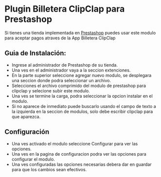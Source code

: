 ﻿Plugin Billetera ClipClap para Prestashop 
================

Si tienes una tienda implementada en [Prestashop](https://www.prestashop.com) puedes usar este modulo para aceptar pagos atraves de la App Billetera ClipClap

Guia de Instalación:
---

* Ingrese al administrador de Prestashop de su tienda.
* Una ves en el administrador vaya a la seccion extenciones.
* En la parte superior seleccione agregar nuevo modulo, se desplegara una seccion donde podra seleccionar un archivo.
* Selecciones el archivo comprimido del modulo de prestashop para clipclap y selecione subir este modulo.
* Una ves se termine la carga, podra seleccionar la opcion instalar en el modulo.
* Si no aparece de inmediato puede buscarlo usando el campo de texto a la izquierda en la seccion de modulos, solo debe escribir clipclap para que aparezca.


Configuración
---
* Una ves activado el modulo seleccione Configurar para ver las opciones.
* Una ves en la pagina de configuracion podra ver las opciones para configurar el modulo.
* Una ves configuradas las opciones necesarias debera dar en guardar para que los cambios sean efectivos.